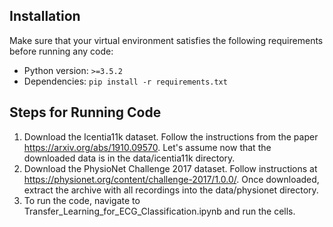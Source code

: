 ## Installation

Make sure that your virtual environment satisfies the following requirements before running any code:

* Python version: `>=3.5.2`
* Dependencies: `pip install -r requirements.txt`

## Steps for Running Code

1. Download the Icentia11k dataset. Follow the instructions from the paper https://arxiv.org/abs/1910.09570. Let's assume now that the downloaded data is in the data/icentia11k directory.
2. Download the PhysioNet Challenge 2017 dataset. Follow instructions at https://physionet.org/content/challenge-2017/1.0.0/. Once downloaded, extract the archive with all recordings into the data/physionet directory.
3. To run the code, navigate to Transfer_Learning_for_ECG_Classification.ipynb and run the cells. 
